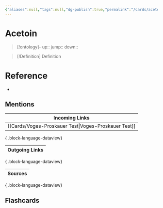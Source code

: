 ```yaml
---
{"aliases":null,"tags":null,"dg-publish":true,"permalink":"/cards/acetoin/","dgPassFrontmatter":true}
---
```


# Acetoin

> [!ontology]-
> up:: 
> jump:: 
> down:: 

> [!Definition] Definition

# Reference

- 

## Mentions

| Incoming Links                                          |
| ------------------------------------------------------- |
| [[Cards/Voges-Proskauer Test\|Voges-Proskauer Test]] |

{ .block-language-dataview}

| Outgoing Links |
| -------------- |

{ .block-language-dataview}

| Sources |
| ------- |

{ .block-language-dataview}

## Flashcards